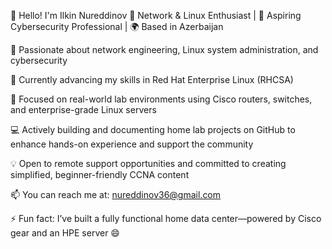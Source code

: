 👋 Hello! I'm Ilkin Nureddinov
🔧 Network & Linux Enthusiast | 🎯 Aspiring Cybersecurity Professional | 🌍 Based in Azerbaijan

👀 Passionate about network engineering, Linux system administration, and cybersecurity

🌱 Currently advancing my skills in Red Hat Enterprise Linux (RHCSA) 

🧪 Focused on real-world lab environments using Cisco routers, switches, and enterprise-grade Linux servers

💻 Actively building and documenting home lab projects on GitHub to enhance hands-on experience and support the community

💡 Open to remote support opportunities and committed to creating simplified, beginner-friendly CCNA content

📫 You can reach me at: nureddinov36@gmail.com

⚡ Fun fact: I’ve built a fully functional home data center—powered by Cisco gear and an HPE server 😄


